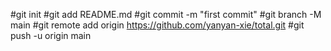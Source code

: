 
#git init
#git add README.md
#git commit -m "first commit"
#git branch -M main
#git remote add origin https://github.com/yanyan-xie/total.git
#git push -u origin main
